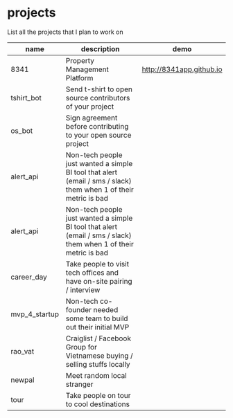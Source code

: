 # projects
List all the projects that I plan to work on

| name | description | demo
| --- | --- | --- |
| 8341 | Property Management Platform | http://8341app.github.io | 
| tshirt_bot | Send t-shirt to open source contributors of your project | |
| os_bot | Sign agreement before contributing to your open source project | | 
| alert_api | Non-tech people just wanted a simple BI tool that alert (email / sms / slack) them when 1 of their metric is bad | | 
| alert_api | Non-tech people just wanted a simple BI tool that alert (email / sms / slack) them when 1 of their metric is bad | | 
| career_day | Take people to visit tech offices and have on-site pairing / interview | | 
| mvp_4_startup | Non-tech co-founder needed some team to build out their initial MVP | | 
| rao_vat | Craiglist / Facebook Group for Vietnamese buying / selling stuffs locally | | 
| newpal | Meet random local stranger | | 
| tour | Take people on tour to cool destinations | | 
